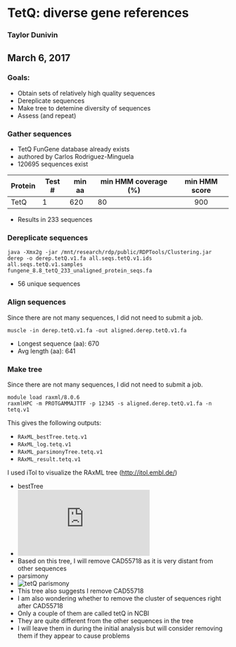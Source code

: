 # TetQ: diverse gene references
### Taylor Dunivin
## March 6, 2017
### Goals: 
* Obtain sets of relatively high quality sequences
* Dereplicate sequences
* Make tree to detemine diversity of sequences
* Assess (and repeat)

### Gather sequences
* TetQ FunGene database already exists
 * authored by Carlos Rodriguez-Minguela
 * 120695 sequences exist
 
| Protein | Test # | min aa | min HMM coverage (%) | min HMM score |
| --------- | ----- | ---------- | --------- | :-----: |
| TetQ | 1 | 620 | 80 | 900 |

* Results in 233 sequences

### Dereplicate sequences
```
java -Xmx2g -jar /mnt/research/rdp/public/RDPTools/Clustering.jar derep -o derep.tetQ.v1.fa all.seqs.tetQ.v1.ids all.seqs.tetQ.v1.samples fungene_8.8_tetQ_233_unaligned_protein_seqs.fa
```
* 56 unique sequences

### Align sequences
Since there are not many sequences, I did not need to submit a job.
```
muscle -in derep.tetQ.v1.fa -out aligned.derep.tetQ.v1.fa
```
* Longest sequence (aa): 670
* Avg length (aa): 641

### Make tree
Since there are not many sequences, I did not need to submit a job.
```
module load raxml/8.0.6
raxmlHPC -m PROTGAMMAJTTF -p 12345 -s aligned.derep.tetQ.v1.fa -n tetq.v1
```

This gives the following outputs:
* ```RAxML_bestTree.tetq.v1```
* ```RAxML_log.tetq.v1```
* ```RAxML_parsimonyTree.tetq.v1```
* ```RAxML_result.tetq.v1```

I used iTol to visualize the RAxML tree (http://itol.embl.de/)
* bestTree
* ![tetQ bestTree](https://github.com/ShadeLab/Xander_arsenic/blob/master/images/RAxML.best.tetQ.pdf)
* Based on this tree, I will remove CAD55718 as it is very distant from other sequences
* parsimony
 * ![tetQ parismony](https://github.com/ShadeLab/Xander_arsenic/blob/master/images/RAxML.parsimony.tetq.png)
 * This tree also suggests I remove CAD55718
 * I am also wondering whether to remove the cluster of sequences right after CAD55718
  * Only a couple of them are called tetQ in NCBI
  * They are quite different from the other sequences in the tree
  * I will leave them in during the initial analysis but will consider removing them if they appear to cause problems
